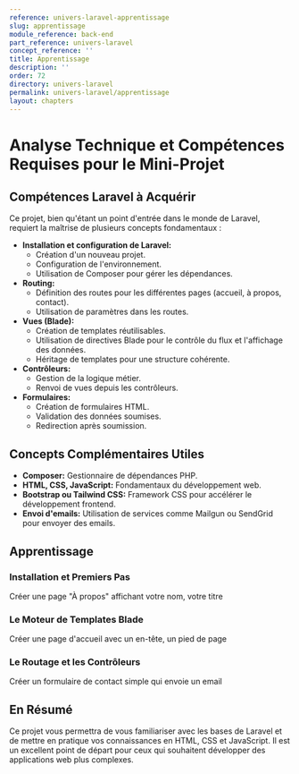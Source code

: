 ```yaml
---
reference: univers-laravel-apprentissage
slug: apprentissage
module_reference: back-end
part_reference: univers-laravel
concept_reference: ''
title: Apprentissage
description: ''
order: 72
directory: univers-laravel
permalink: univers-laravel/apprentissage
layout: chapters
---
```


# Analyse Technique et Compétences Requises pour le Mini-Projet

## Compétences Laravel à Acquérir

Ce projet, bien qu'étant un point d'entrée dans le monde de Laravel, requiert la maîtrise de plusieurs concepts fondamentaux :

  * **Installation et configuration de Laravel:**
      * Création d'un nouveau projet.
      * Configuration de l'environnement.
      * Utilisation de Composer pour gérer les dépendances.
  * **Routing:**
      * Définition des routes pour les différentes pages (accueil, à propos, contact).
      * Utilisation de paramètres dans les routes.
  * **Vues (Blade):**
      * Création de templates réutilisables.
      * Utilisation de directives Blade pour le contrôle du flux et l'affichage des données.
      * Héritage de templates pour une structure cohérente.
  * **Contrôleurs:**
      * Gestion de la logique métier.
      * Renvoi de vues depuis les contrôleurs.
  * **Formulaires:**
      * Création de formulaires HTML.
      * Validation des données soumises.
      * Redirection après soumission.

## Concepts Complémentaires Utiles

  * **Composer:** Gestionnaire de dépendances PHP.
  * **HTML, CSS, JavaScript:** Fondamentaux du développement web.
  * **Bootstrap ou Tailwind CSS:** Framework CSS pour accélérer le développement frontend.
  * **Envoi d'emails:** Utilisation de services comme Mailgun ou SendGrid pour envoyer des emails.


## Apprentissage


### Installation et Premiers Pas
Créer une page "À propos" affichant votre nom, votre titre 

### Le Moteur de Templates Blade
Créer une page d'accueil avec un en-tête, un pied de page 

### Le Routage et les Contrôleurs
Créer un formulaire de contact simple qui envoie un email 


## En Résumé

Ce projet vous permettra de vous familiariser avec les bases de Laravel et de mettre en pratique vos connaissances en HTML, CSS et JavaScript. Il est un excellent point de départ pour ceux qui souhaitent développer des applications web plus complexes.
